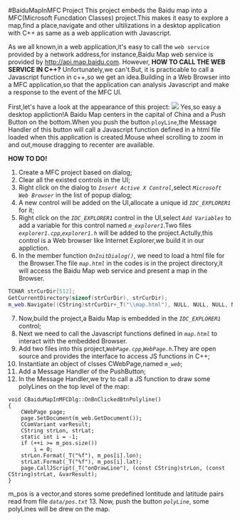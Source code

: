 #BaiduMapInMFC Project
This project embeds the Baidu map into a MFC(Microsoft Funcdation Classes) project.This makes it easy to explore a map,find a place,navigate and other ultilizations in a desktop application with C++ as same as a web application with Javascript.

As we all known,in a web application,it's easy to call the `web service` provided by a network address,for instance,Baidu Map web service is provided by http://api.map.baidu.com. However, **HOW TO CALL THE WEB SERVICE IN C++?** Unfortunately,we can't.But, it is practicable to call a Javascript function in c++,so we get an idea.Building in a Web Browser into a MFC application,so that the application can analysis Javascript and make a response to the event of the MFC UI.

First,let's have a look at the appearance of this project:
![](http://i.imgur.com/KdOfTs6.jpg)
Yes,so easy a desktop appliction!A Baidu Map centers in the capital of China and a Push Button on the bottom.When you push the button `ployLine`,the Message Handler of this button will call a Javascript function defined in a html file loaded when this application is created.Mouse wheel scrolling  to zoom in and out,mouse dragging to recenter are available.

**HOW TO DO!**
1. Create a MFC project based on dialog;
2. Clear all the existed controls in the UI;
3. Right click on the dialog to *`Insert Active X Control`*,select *`Microsoft Web Browser`* in the list of popup dialog;
4. A new control will be added on the UI,allocate a unique id *`IDC_EXPLORER1`* for it;
5. Right click on the *`IDC_EXPLORER1`* control in the UI,select *`Add Variables`* to add a variable for this control named *`m_explorer1`*.Two files *`explorer1.cpp`*,*`explorer1.h`* will be added to the project.Actully,this control is a Web browser like Internet Explorer,we build it in our appliction. 
6. In the member function *`OnInitDialog()`*, we need to load a html file for the Browser.The file *`map.html`* in the codes is in the project directory,it will access the Baidu Map web service and present a map in the Browser.
```c++
TCHAR strCurDir[512];
GetCurrentDirectory(sizeof(strCurDir), strCurDir);
m_web.Navigate((CString)strCurDir+_T("\\map.html"), NULL, NULL, NULL, NULL);
```
7. Now,build the project,a Baidu Map is embedded in the *`IDC_EXPLORER1`* control;
8. Next we need to call the Javascript functions defined in *`map.html`* to interact with the embedded Browser.
9. Add two files into this project,*`WebPage.cpp`*,*`WebPage.h`*.They are open source and provides the interface to access JS functions in C++;
10. Instantiate an object of clsses CWebPage,named *`m_web`*;
11. Add a Message Handler of the PushButton;
12. In the Message Handler,we try to call a JS function to draw some polyLines on the top level of the map:
```
void CBaiduMapInMFCDlg::OnBnClickedBtnPolyline()
{
	CWebPage page;
	page.SetDocument(m_web.GetDocument());
	CComVariant varResult;
	CString strLon, strLat;
	static int i = -1;
	if (++i >= m_pos.size())
		i = 0;
	strLon.Format(_T("%f"), m_pos[i].lon);
	strLat.Format(_T("%f"), m_pos[i].lat);
	page.CallJScript(_T("onDrawLine"), (const CString)strLon, (const CString)strLat, &varResult);
}
```
m_pos is a vector,and stores some predefined lontitude and latitude pairs read from file *`data/pos.txt`*
13. Now, push the button *`polyLine`*, some polyLines will be drew on the map.
